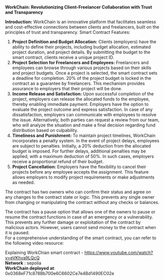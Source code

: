 ﻿**WorkChain: Revolutionizing Client-Freelancer Collaboration with Trust and Transparency**

**Introduction:**
WorkChain is an innovative platform that facilitates seamless and cost-effective connections between clients and freelancers, built on the principles of trust and transparency. Smart Contract Features:

1. **Project Definition and Budget Allocation:**
   Clients (employers) have the ability to define their projects, including budget allocation, estimated project duration, and project details. By submitting the budget to the smart contract, clients receive a unique project ID.
1. **Project Selection for Freelancers and Employees:**
   Freelancers and employees can browse through various projects based on their skills and project budgets. Once a project is selected, the smart contract sets a deadline for completion. 20% of the project budget is locked in the contract as a guarantee by freelancers. This mechanism provides assurance to employers that their project will be done.
1. **Income Release and Satisfaction:**
   Upon successful completion of the project, employers can release the allocated funds to the employee, thereby enabling immediate payment. Employers have the option to evaluate the project outcome and express satisfaction. In case of any dissatisfaction, employers can communicate with employees to resolve the issue. Alternatively, both parties can request a review from our team, who will analyze the situation and make a final decision regarding fund distribution based on culpability.
1. **Timeliness and Punishment:**
   To maintain project timelines, WorkChain incorporates a penalty system. In the event of project delays, employees are subject to penalties. Initially, a 20% deduction from the allocated budget is imposed. For further delays, additional penalties may be applied, with a maximum deduction of 50%. In such cases, employers receive a proportional refund of their budget.
1. **Project Cancellation:**
   Employers have the flexibility to cancel their projects before any employee accepts the assignment. This feature allows employers to modify project requirements or make adjustments as needed.

The contract has two owners who can confirm their status and agree on any changes to the contract state or logic. This prevents any single owner from changing or manipulating the contract without any checks or balances.

The contract has a pause option that allows one of the owners to pause or resume the contract functions in case of an emergency or a vulnerability. This prevents any further damage or exploitation of the contract by malicious actors. However, users cannot send money to the contract when it is paused.      
For a comprehensive understanding of the  smart contract, you can refer to the following video resource:

Explaining WorkChian smart contract - https://www.youtube.com/watch?v=eVKhva9LQcQ   
**Network** : sepolia   
**WorkChain deployed at**: 0x0368eF71c878Bb700e6C6602Ce7e4Bd1490EC02e

